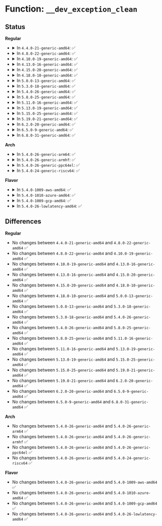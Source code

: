 # Function: <code>__dev_exception_clean</code>

## Status
<b>Regular</b>
<ul>
<li>
<details>
<summary>In <code>4.4.0-21-generic-amd64</code>: ✅</summary>

```c
void __dev_exception_clean(struct dev_cgroup * dev_cgroup)
```

```json
{
  "name": "__dev_exception_clean",
  "collision_type": "Unique Static",
  "inline_type": "No",
  "funcs": [
    {
      "addr": 18446744071582603264,
      "name": "__dev_exception_clean",
      "external": false,
      "loc": "security/device_cgroup.c:149",
      "file": "security/device_cgroup.c",
      "inline": "seen, unknown",
      "caller_inline": [],
      "caller_func": [
        "security/device_cgroup.c:devcgroup_css_free",
        "security/device_cgroup.c:devcgroup_access_write",
        "security/device_cgroup.c:devcgroup_access_write",
        "security/device_cgroup.c:devcgroup_access_write"
      ]
    }
  ],
  "symbols": [
    {
      "addr": 18446744071582603264,
      "name": "__dev_exception_clean",
      "section": ".text",
      "bind": "STB_LOCAL",
      "size": 108
    }
  ]
}
```
</details>
</li>
<li>
<details>
<summary>In <code>4.8.0-22-generic-amd64</code>: ✅</summary>

```c
void __dev_exception_clean(struct dev_cgroup * dev_cgroup)
```

```json
{
  "name": "__dev_exception_clean",
  "collision_type": "Unique Static",
  "inline_type": "No",
  "funcs": [
    {
      "addr": 18446744071582848320,
      "name": "__dev_exception_clean",
      "external": false,
      "loc": "security/device_cgroup.c:149",
      "file": "security/device_cgroup.c",
      "inline": "seen, unknown",
      "caller_inline": [],
      "caller_func": [
        "security/device_cgroup.c:devcgroup_access_write",
        "security/device_cgroup.c:devcgroup_access_write",
        "security/device_cgroup.c:devcgroup_access_write",
        "security/device_cgroup.c:devcgroup_css_free"
      ]
    }
  ],
  "symbols": [
    {
      "addr": 18446744071582848320,
      "name": "__dev_exception_clean",
      "section": ".text",
      "bind": "STB_LOCAL",
      "size": 110
    }
  ]
}
```
</details>
</li>
<li>
<details>
<summary>In <code>4.10.0-19-generic-amd64</code>: ✅</summary>

```c
void __dev_exception_clean(struct dev_cgroup * dev_cgroup)
```

```json
{
  "name": "__dev_exception_clean",
  "collision_type": "Unique Static",
  "inline_type": "No",
  "funcs": [
    {
      "addr": 18446744071582944368,
      "name": "__dev_exception_clean",
      "external": false,
      "loc": "security/device_cgroup.c:149",
      "file": "security/device_cgroup.c",
      "inline": "seen, unknown",
      "caller_inline": [],
      "caller_func": [
        "security/device_cgroup.c:devcgroup_access_write",
        "security/device_cgroup.c:devcgroup_access_write",
        "security/device_cgroup.c:devcgroup_access_write",
        "security/device_cgroup.c:devcgroup_css_free"
      ]
    }
  ],
  "symbols": [
    {
      "addr": 18446744071582944368,
      "name": "__dev_exception_clean",
      "section": ".text",
      "bind": "STB_LOCAL",
      "size": 110
    }
  ]
}
```
</details>
</li>
<li>
<details>
<summary>In <code>4.13.0-16-generic-amd64</code>: ✅</summary>

```c
void __dev_exception_clean(struct dev_cgroup * dev_cgroup)
```

```json
{
  "name": "__dev_exception_clean",
  "collision_type": "Unique Static",
  "inline_type": "No",
  "funcs": [
    {
      "addr": 18446744071582994480,
      "name": "__dev_exception_clean",
      "external": false,
      "loc": "security/device_cgroup.c:149",
      "file": "security/device_cgroup.c",
      "inline": "seen, unknown",
      "caller_inline": [],
      "caller_func": [
        "security/device_cgroup.c:devcgroup_access_write",
        "security/device_cgroup.c:devcgroup_access_write",
        "security/device_cgroup.c:devcgroup_access_write",
        "security/device_cgroup.c:devcgroup_css_free"
      ]
    }
  ],
  "symbols": [
    {
      "addr": 18446744071582994480,
      "name": "__dev_exception_clean",
      "section": ".text",
      "bind": "STB_LOCAL",
      "size": 110
    }
  ]
}
```
</details>
</li>
<li>
<details>
<summary>In <code>4.15.0-20-generic-amd64</code>: ✅</summary>

```c
void __dev_exception_clean(struct dev_cgroup * dev_cgroup)
```

```json
{
  "name": "__dev_exception_clean",
  "collision_type": "Unique Static",
  "inline_type": "No",
  "funcs": [
    {
      "addr": 18446744071583158768,
      "name": "__dev_exception_clean",
      "external": false,
      "loc": "security/device_cgroup.c:141",
      "file": "security/device_cgroup.c",
      "inline": "seen, unknown",
      "caller_inline": [],
      "caller_func": [
        "security/device_cgroup.c:devcgroup_access_write",
        "security/device_cgroup.c:devcgroup_access_write",
        "security/device_cgroup.c:devcgroup_access_write",
        "security/device_cgroup.c:devcgroup_css_free"
      ]
    }
  ],
  "symbols": [
    {
      "addr": 18446744071583158768,
      "name": "__dev_exception_clean",
      "section": ".text",
      "bind": "STB_LOCAL",
      "size": 110
    }
  ]
}
```
</details>
</li>
<li>
<details>
<summary>In <code>4.18.0-10-generic-amd64</code>: ✅</summary>

```c
void __dev_exception_clean(struct dev_cgroup * dev_cgroup)
```

```json
{
  "name": "__dev_exception_clean",
  "collision_type": "Unique Static",
  "inline_type": "No",
  "funcs": [
    {
      "addr": 18446744071583364272,
      "name": "__dev_exception_clean",
      "external": false,
      "loc": "security/device_cgroup.c:141",
      "file": "security/device_cgroup.c",
      "inline": "seen, unknown",
      "caller_inline": [],
      "caller_func": [
        "security/device_cgroup.c:devcgroup_access_write",
        "security/device_cgroup.c:devcgroup_access_write",
        "security/device_cgroup.c:devcgroup_access_write",
        "security/device_cgroup.c:devcgroup_css_free"
      ]
    }
  ],
  "symbols": [
    {
      "addr": 18446744071583364272,
      "name": "__dev_exception_clean",
      "section": ".text",
      "bind": "STB_LOCAL",
      "size": 110
    }
  ]
}
```
</details>
</li>
<li>
<details>
<summary>In <code>5.0.0-13-generic-amd64</code>: ✅</summary>

```c
void __dev_exception_clean(struct dev_cgroup * dev_cgroup)
```

```json
{
  "name": "__dev_exception_clean",
  "collision_type": "Unique Static",
  "inline_type": "No",
  "funcs": [
    {
      "addr": 18446744071583483024,
      "name": "__dev_exception_clean",
      "external": false,
      "loc": "security/device_cgroup.c:141",
      "file": "security/device_cgroup.c",
      "inline": "seen, unknown",
      "caller_inline": [],
      "caller_func": [
        "security/device_cgroup.c:devcgroup_access_write",
        "security/device_cgroup.c:devcgroup_access_write",
        "security/device_cgroup.c:devcgroup_access_write",
        "security/device_cgroup.c:devcgroup_css_free"
      ]
    }
  ],
  "symbols": [
    {
      "addr": 18446744071583483024,
      "name": "__dev_exception_clean",
      "section": ".text",
      "bind": "STB_LOCAL",
      "size": 110
    }
  ]
}
```
</details>
</li>
<li>
<details>
<summary>In <code>5.3.0-18-generic-amd64</code>: ✅</summary>

```c
void __dev_exception_clean(struct dev_cgroup * dev_cgroup)
```

```json
{
  "name": "__dev_exception_clean",
  "collision_type": "Unique Static",
  "inline_type": "No",
  "funcs": [
    {
      "addr": 18446744071583669104,
      "name": "__dev_exception_clean",
      "external": false,
      "loc": "security/device_cgroup.c:140",
      "file": "security/device_cgroup.c",
      "inline": "seen, unknown",
      "caller_inline": [],
      "caller_func": [
        "security/device_cgroup.c:devcgroup_access_write",
        "security/device_cgroup.c:devcgroup_access_write",
        "security/device_cgroup.c:devcgroup_access_write",
        "security/device_cgroup.c:devcgroup_css_free"
      ]
    }
  ],
  "symbols": [
    {
      "addr": 18446744071583669104,
      "name": "__dev_exception_clean",
      "section": ".text",
      "bind": "STB_LOCAL",
      "size": 123
    }
  ]
}
```
</details>
</li>
<li>
<details>
<summary>In <code>5.4.0-26-generic-amd64</code>: ✅</summary>

```c
void __dev_exception_clean(struct dev_cgroup * dev_cgroup)
```

```json
{
  "name": "__dev_exception_clean",
  "collision_type": "Unique Static",
  "inline_type": "No",
  "funcs": [
    {
      "addr": 18446744071583776112,
      "name": "__dev_exception_clean",
      "external": false,
      "loc": "security/device_cgroup.c:140",
      "file": "security/device_cgroup.c",
      "inline": "seen, unknown",
      "caller_inline": [],
      "caller_func": [
        "security/device_cgroup.c:devcgroup_access_write",
        "security/device_cgroup.c:devcgroup_access_write",
        "security/device_cgroup.c:devcgroup_access_write",
        "security/device_cgroup.c:devcgroup_css_free"
      ]
    }
  ],
  "symbols": [
    {
      "addr": 18446744071583776112,
      "name": "__dev_exception_clean",
      "section": ".text",
      "bind": "STB_LOCAL",
      "size": 123
    }
  ]
}
```
</details>
</li>
<li>
<details>
<summary>In <code>5.8.0-25-generic-amd64</code>: ✅</summary>

```c
void __dev_exception_clean(struct dev_cgroup * dev_cgroup)
```

```json
{
  "name": "__dev_exception_clean",
  "collision_type": "Unique Static",
  "inline_type": "No",
  "funcs": [
    {
      "addr": 18446744071584166656,
      "name": "__dev_exception_clean",
      "external": false,
      "loc": "security/device_cgroup.c:142",
      "file": "security/device_cgroup.c",
      "inline": "seen, unknown",
      "caller_inline": [],
      "caller_func": [
        "security/device_cgroup.c:devcgroup_update_access",
        "security/device_cgroup.c:devcgroup_update_access",
        "security/device_cgroup.c:devcgroup_update_access",
        "security/device_cgroup.c:devcgroup_css_free"
      ]
    }
  ],
  "symbols": [
    {
      "addr": 18446744071584166656,
      "name": "__dev_exception_clean",
      "section": ".text",
      "bind": "STB_LOCAL",
      "size": 123
    }
  ]
}
```
</details>
</li>
<li>
<details>
<summary>In <code>5.11.0-16-generic-amd64</code>: ✅</summary>

```c
void __dev_exception_clean(struct dev_cgroup * dev_cgroup)
```

```json
{
  "name": "__dev_exception_clean",
  "collision_type": "Unique Static",
  "inline_type": "No",
  "funcs": [
    {
      "addr": 18446744071584285776,
      "name": "__dev_exception_clean",
      "external": false,
      "loc": "security/device_cgroup.c:142",
      "file": "security/device_cgroup.c",
      "inline": "seen, unknown",
      "caller_inline": [],
      "caller_func": [
        "security/device_cgroup.c:devcgroup_update_access",
        "security/device_cgroup.c:devcgroup_update_access",
        "security/device_cgroup.c:devcgroup_update_access",
        "security/device_cgroup.c:devcgroup_css_free"
      ]
    }
  ],
  "symbols": [
    {
      "addr": 18446744071584285776,
      "name": "__dev_exception_clean",
      "section": ".text",
      "bind": "STB_LOCAL",
      "size": 123
    }
  ]
}
```
</details>
</li>
<li>
<details>
<summary>In <code>5.13.0-19-generic-amd64</code>: ✅</summary>

```c
void __dev_exception_clean(struct dev_cgroup * dev_cgroup)
```

```json
{
  "name": "__dev_exception_clean",
  "collision_type": "Unique Static",
  "inline_type": "No",
  "funcs": [
    {
      "addr": 18446744071584310864,
      "name": "__dev_exception_clean",
      "external": false,
      "loc": "security/device_cgroup.c:142",
      "file": "security/device_cgroup.c",
      "inline": "seen, unknown",
      "caller_inline": [],
      "caller_func": [
        "security/device_cgroup.c:devcgroup_update_access",
        "security/device_cgroup.c:devcgroup_update_access",
        "security/device_cgroup.c:devcgroup_update_access",
        "security/device_cgroup.c:devcgroup_css_free"
      ]
    }
  ],
  "symbols": [
    {
      "addr": 18446744071584310864,
      "name": "__dev_exception_clean",
      "section": ".text",
      "bind": "STB_LOCAL",
      "size": 120
    }
  ]
}
```
</details>
</li>
<li>
<details>
<summary>In <code>5.15.0-25-generic-amd64</code>: ✅</summary>

```c
void __dev_exception_clean(struct dev_cgroup * dev_cgroup)
```

```json
{
  "name": "__dev_exception_clean",
  "collision_type": "Unique Static",
  "inline_type": "No",
  "funcs": [
    {
      "addr": 18446744071584697728,
      "name": "__dev_exception_clean",
      "external": false,
      "loc": "security/device_cgroup.c:142",
      "file": "security/device_cgroup.c",
      "inline": "seen, unknown",
      "caller_inline": [],
      "caller_func": [
        "security/device_cgroup.c:devcgroup_update_access",
        "security/device_cgroup.c:devcgroup_update_access",
        "security/device_cgroup.c:devcgroup_update_access",
        "security/device_cgroup.c:devcgroup_css_free"
      ]
    }
  ],
  "symbols": [
    {
      "addr": 18446744071584697728,
      "name": "__dev_exception_clean",
      "section": ".text",
      "bind": "STB_LOCAL",
      "size": 120
    }
  ]
}
```
</details>
</li>
<li>
<details>
<summary>In <code>5.19.0-21-generic-amd64</code>: ✅</summary>

```c
void __dev_exception_clean(struct dev_cgroup * dev_cgroup)
```

```json
{
  "name": "__dev_exception_clean",
  "collision_type": "Unique Static",
  "inline_type": "No",
  "funcs": [
    {
      "addr": 18446744071585361680,
      "name": "__dev_exception_clean",
      "external": false,
      "loc": "security/device_cgroup.c:143",
      "file": "security/device_cgroup.c",
      "inline": "seen, unknown",
      "caller_inline": [],
      "caller_func": [
        "security/device_cgroup.c:devcgroup_update_access",
        "security/device_cgroup.c:devcgroup_update_access",
        "security/device_cgroup.c:devcgroup_update_access",
        "security/device_cgroup.c:devcgroup_css_free"
      ]
    }
  ],
  "symbols": [
    {
      "addr": 18446744071585361680,
      "name": "__dev_exception_clean",
      "section": ".text",
      "bind": "STB_LOCAL",
      "size": 134
    }
  ]
}
```
</details>
</li>
<li>
<details>
<summary>In <code>6.2.0-20-generic-amd64</code>: ✅</summary>

```c
void __dev_exception_clean(struct dev_cgroup * dev_cgroup)
```

```json
{
  "name": "__dev_exception_clean",
  "collision_type": "Unique Static",
  "inline_type": "No",
  "funcs": [
    {
      "addr": 18446744071586111792,
      "name": "__dev_exception_clean",
      "external": false,
      "loc": "security/device_cgroup.c:154",
      "file": "security/device_cgroup.c",
      "inline": "seen, unknown",
      "caller_inline": [],
      "caller_func": [
        "security/device_cgroup.c:devcgroup_update_access",
        "security/device_cgroup.c:devcgroup_update_access",
        "security/device_cgroup.c:devcgroup_update_access",
        "security/device_cgroup.c:devcgroup_update_access",
        "security/device_cgroup.c:devcgroup_css_free"
      ]
    }
  ],
  "symbols": [
    {
      "addr": 18446744071586111792,
      "name": "__dev_exception_clean",
      "section": ".text",
      "bind": "STB_LOCAL",
      "size": 134
    }
  ]
}
```
</details>
</li>
<li>
<details>
<summary>In <code>6.5.0-9-generic-amd64</code>: ✅</summary>

```c
void __dev_exception_clean(struct dev_cgroup * dev_cgroup)
```

```json
{
  "name": "__dev_exception_clean",
  "collision_type": "Unique Static",
  "inline_type": "No",
  "funcs": [
    {
      "addr": 18446744071586350528,
      "name": "__dev_exception_clean",
      "external": false,
      "loc": "security/device_cgroup.c:154",
      "file": "security/device_cgroup.c",
      "inline": "seen, unknown",
      "caller_inline": [],
      "caller_func": [
        "security/device_cgroup.c:devcgroup_update_access",
        "security/device_cgroup.c:devcgroup_update_access",
        "security/device_cgroup.c:devcgroup_update_access",
        "security/device_cgroup.c:devcgroup_update_access",
        "security/device_cgroup.c:devcgroup_css_free"
      ]
    }
  ],
  "symbols": [
    {
      "addr": 18446744071586350528,
      "name": "__dev_exception_clean",
      "section": ".text",
      "bind": "STB_LOCAL",
      "size": 129
    }
  ]
}
```
</details>
</li>
<li>
<details>
<summary>In <code>6.8.0-31-generic-amd64</code>: ✅</summary>

```c
void __dev_exception_clean(struct dev_cgroup * dev_cgroup)
```

```json
{
  "name": "__dev_exception_clean",
  "collision_type": "Unique Static",
  "inline_type": "No",
  "funcs": [
    {
      "addr": 18446744071586617584,
      "name": "__dev_exception_clean",
      "external": false,
      "loc": "security/device_cgroup.c:154",
      "file": "security/device_cgroup.c",
      "inline": "seen, unknown",
      "caller_inline": [],
      "caller_func": [
        "security/device_cgroup.c:devcgroup_update_access",
        "security/device_cgroup.c:devcgroup_update_access",
        "security/device_cgroup.c:devcgroup_update_access",
        "security/device_cgroup.c:devcgroup_update_access",
        "security/device_cgroup.c:devcgroup_css_free"
      ]
    }
  ],
  "symbols": [
    {
      "addr": 18446744071586617584,
      "name": "__dev_exception_clean",
      "section": ".text",
      "bind": "STB_LOCAL",
      "size": 129
    }
  ]
}
```
</details>
</li>
</ul>
<b>Arch</b>
<ul>
<li>
<details>
<summary>In <code>5.4.0-26-generic-arm64</code>: ✅</summary>

```c
void __dev_exception_clean(struct dev_cgroup * dev_cgroup)
```

```json
{
  "name": "__dev_exception_clean",
  "collision_type": "Unique Static",
  "inline_type": "No",
  "funcs": [
    {
      "addr": 18446603336495578120,
      "name": "__dev_exception_clean",
      "external": false,
      "loc": "security/device_cgroup.c:140",
      "file": "security/device_cgroup.c",
      "inline": "seen, unknown",
      "caller_inline": [],
      "caller_func": [
        "security/device_cgroup.c:devcgroup_access_write",
        "security/device_cgroup.c:devcgroup_access_write",
        "security/device_cgroup.c:devcgroup_css_free"
      ]
    }
  ],
  "symbols": [
    {
      "addr": 18446603336495578120,
      "name": "__dev_exception_clean",
      "section": ".text",
      "bind": "STB_LOCAL",
      "size": 128
    }
  ]
}
```
</details>
</li>
<li>
<details>
<summary>In <code>5.4.0-26-generic-armhf</code>: ✅</summary>

```c
void __dev_exception_clean(struct dev_cgroup * dev_cgroup)
```

```json
{
  "name": "__dev_exception_clean",
  "collision_type": "Unique Static",
  "inline_type": "No",
  "funcs": [
    {
      "addr": 3228940060,
      "name": "__dev_exception_clean",
      "external": false,
      "loc": "security/device_cgroup.c:140",
      "file": "security/device_cgroup.c",
      "inline": "seen, unknown",
      "caller_inline": [],
      "caller_func": [
        "security/device_cgroup.c:devcgroup_access_write",
        "security/device_cgroup.c:devcgroup_access_write",
        "security/device_cgroup.c:devcgroup_css_free"
      ]
    }
  ],
  "symbols": [
    {
      "addr": 3228940060,
      "name": "__dev_exception_clean",
      "section": ".text",
      "bind": "STB_LOCAL",
      "size": 112
    }
  ]
}
```
</details>
</li>
<li>
<details>
<summary>In <code>5.4.0-26-generic-ppc64el</code>: ✅</summary>

```c
void __dev_exception_clean(struct dev_cgroup * dev_cgroup)
```

```json
{
  "name": "__dev_exception_clean",
  "collision_type": "Unique Static",
  "inline_type": "No",
  "funcs": [
    {
      "addr": 13835058055289675088,
      "name": "__dev_exception_clean",
      "external": false,
      "loc": "security/device_cgroup.c:140",
      "file": "security/device_cgroup.c",
      "inline": "seen, unknown",
      "caller_inline": [],
      "caller_func": [
        "security/device_cgroup.c:devcgroup_access_write",
        "security/device_cgroup.c:devcgroup_access_write",
        "security/device_cgroup.c:devcgroup_access_write",
        "security/device_cgroup.c:devcgroup_css_free"
      ]
    }
  ],
  "symbols": [
    {
      "addr": 13835058055289675088,
      "name": "__dev_exception_clean",
      "section": ".text",
      "bind": "STB_LOCAL",
      "size": 188
    }
  ]
}
```
</details>
</li>
<li>
<details>
<summary>In <code>5.4.0-24-generic-riscv64</code>: ✅</summary>

```c
void __dev_exception_clean(struct dev_cgroup * dev_cgroup)
```

```json
{
  "name": "__dev_exception_clean",
  "collision_type": "Unique Static",
  "inline_type": "No",
  "funcs": [
    {
      "addr": 18446743936274744836,
      "name": "__dev_exception_clean",
      "external": false,
      "loc": "security/device_cgroup.c:140",
      "file": "security/device_cgroup.c",
      "inline": "seen, unknown",
      "caller_inline": [],
      "caller_func": [
        "security/device_cgroup.c:devcgroup_access_write",
        "security/device_cgroup.c:devcgroup_access_write",
        "security/device_cgroup.c:devcgroup_css_free"
      ]
    }
  ],
  "symbols": [
    {
      "addr": 18446743936274744836,
      "name": "__dev_exception_clean",
      "section": ".text",
      "bind": "STB_LOCAL",
      "size": 110
    }
  ]
}
```
</details>
</li>
</ul>
<b>Flavor</b>
<ul>
<li>
<details>
<summary>In <code>5.4.0-1009-aws-amd64</code>: ✅</summary>

```c
void __dev_exception_clean(struct dev_cgroup * dev_cgroup)
```

```json
{
  "name": "__dev_exception_clean",
  "collision_type": "Unique Static",
  "inline_type": "No",
  "funcs": [
    {
      "addr": 18446744071583744848,
      "name": "__dev_exception_clean",
      "external": false,
      "loc": "security/device_cgroup.c:140",
      "file": "security/device_cgroup.c",
      "inline": "seen, unknown",
      "caller_inline": [],
      "caller_func": [
        "security/device_cgroup.c:devcgroup_access_write",
        "security/device_cgroup.c:devcgroup_access_write",
        "security/device_cgroup.c:devcgroup_access_write",
        "security/device_cgroup.c:devcgroup_css_free"
      ]
    }
  ],
  "symbols": [
    {
      "addr": 18446744071583744848,
      "name": "__dev_exception_clean",
      "section": ".text",
      "bind": "STB_LOCAL",
      "size": 123
    }
  ]
}
```
</details>
</li>
<li>
<details>
<summary>In <code>5.4.0-1010-azure-amd64</code>: ✅</summary>

```c
void __dev_exception_clean(struct dev_cgroup * dev_cgroup)
```

```json
{
  "name": "__dev_exception_clean",
  "collision_type": "Unique Static",
  "inline_type": "No",
  "funcs": [
    {
      "addr": 18446744071583681904,
      "name": "__dev_exception_clean",
      "external": false,
      "loc": "security/device_cgroup.c:140",
      "file": "security/device_cgroup.c",
      "inline": "seen, unknown",
      "caller_inline": [],
      "caller_func": [
        "security/device_cgroup.c:devcgroup_access_write",
        "security/device_cgroup.c:devcgroup_access_write",
        "security/device_cgroup.c:devcgroup_access_write",
        "security/device_cgroup.c:devcgroup_css_free"
      ]
    }
  ],
  "symbols": [
    {
      "addr": 18446744071583681904,
      "name": "__dev_exception_clean",
      "section": ".text",
      "bind": "STB_LOCAL",
      "size": 123
    }
  ]
}
```
</details>
</li>
<li>
<details>
<summary>In <code>5.4.0-1009-gcp-amd64</code>: ✅</summary>

```c
void __dev_exception_clean(struct dev_cgroup * dev_cgroup)
```

```json
{
  "name": "__dev_exception_clean",
  "collision_type": "Unique Static",
  "inline_type": "No",
  "funcs": [
    {
      "addr": 18446744071583728624,
      "name": "__dev_exception_clean",
      "external": false,
      "loc": "security/device_cgroup.c:140",
      "file": "security/device_cgroup.c",
      "inline": "seen, unknown",
      "caller_inline": [],
      "caller_func": [
        "security/device_cgroup.c:devcgroup_access_write",
        "security/device_cgroup.c:devcgroup_access_write",
        "security/device_cgroup.c:devcgroup_access_write",
        "security/device_cgroup.c:devcgroup_css_free"
      ]
    }
  ],
  "symbols": [
    {
      "addr": 18446744071583728624,
      "name": "__dev_exception_clean",
      "section": ".text",
      "bind": "STB_LOCAL",
      "size": 123
    }
  ]
}
```
</details>
</li>
<li>
<details>
<summary>In <code>5.4.0-26-lowlatency-amd64</code>: ✅</summary>

```c
void __dev_exception_clean(struct dev_cgroup * dev_cgroup)
```

```json
{
  "name": "__dev_exception_clean",
  "collision_type": "Unique Static",
  "inline_type": "No",
  "funcs": [
    {
      "addr": 18446744071583829408,
      "name": "__dev_exception_clean",
      "external": false,
      "loc": "security/device_cgroup.c:140",
      "file": "security/device_cgroup.c",
      "inline": "seen, unknown",
      "caller_inline": [],
      "caller_func": [
        "security/device_cgroup.c:devcgroup_access_write",
        "security/device_cgroup.c:devcgroup_access_write",
        "security/device_cgroup.c:devcgroup_access_write",
        "security/device_cgroup.c:devcgroup_css_free"
      ]
    }
  ],
  "symbols": [
    {
      "addr": 18446744071583829408,
      "name": "__dev_exception_clean",
      "section": ".text",
      "bind": "STB_LOCAL",
      "size": 123
    }
  ]
}
```
</details>
</li>
</ul>

## Differences
<b>Regular</b>
<ul>
<li>
No changes between <code>4.4.0-21-generic-amd64</code> and <code>4.8.0-22-generic-amd64</code> ✅
</li>
<li>
No changes between <code>4.8.0-22-generic-amd64</code> and <code>4.10.0-19-generic-amd64</code> ✅
</li>
<li>
No changes between <code>4.10.0-19-generic-amd64</code> and <code>4.13.0-16-generic-amd64</code> ✅
</li>
<li>
No changes between <code>4.13.0-16-generic-amd64</code> and <code>4.15.0-20-generic-amd64</code> ✅
</li>
<li>
No changes between <code>4.15.0-20-generic-amd64</code> and <code>4.18.0-10-generic-amd64</code> ✅
</li>
<li>
No changes between <code>4.18.0-10-generic-amd64</code> and <code>5.0.0-13-generic-amd64</code> ✅
</li>
<li>
No changes between <code>5.0.0-13-generic-amd64</code> and <code>5.3.0-18-generic-amd64</code> ✅
</li>
<li>
No changes between <code>5.3.0-18-generic-amd64</code> and <code>5.4.0-26-generic-amd64</code> ✅
</li>
<li>
No changes between <code>5.4.0-26-generic-amd64</code> and <code>5.8.0-25-generic-amd64</code> ✅
</li>
<li>
No changes between <code>5.8.0-25-generic-amd64</code> and <code>5.11.0-16-generic-amd64</code> ✅
</li>
<li>
No changes between <code>5.11.0-16-generic-amd64</code> and <code>5.13.0-19-generic-amd64</code> ✅
</li>
<li>
No changes between <code>5.13.0-19-generic-amd64</code> and <code>5.15.0-25-generic-amd64</code> ✅
</li>
<li>
No changes between <code>5.15.0-25-generic-amd64</code> and <code>5.19.0-21-generic-amd64</code> ✅
</li>
<li>
No changes between <code>5.19.0-21-generic-amd64</code> and <code>6.2.0-20-generic-amd64</code> ✅
</li>
<li>
No changes between <code>6.2.0-20-generic-amd64</code> and <code>6.5.0-9-generic-amd64</code> ✅
</li>
<li>
No changes between <code>6.5.0-9-generic-amd64</code> and <code>6.8.0-31-generic-amd64</code> ✅
</li>
</ul>
<b>Arch</b>
<ul>
<li>
No changes between <code>5.4.0-26-generic-amd64</code> and <code>5.4.0-26-generic-arm64</code> ✅
</li>
<li>
No changes between <code>5.4.0-26-generic-amd64</code> and <code>5.4.0-26-generic-armhf</code> ✅
</li>
<li>
No changes between <code>5.4.0-26-generic-amd64</code> and <code>5.4.0-26-generic-ppc64el</code> ✅
</li>
<li>
No changes between <code>5.4.0-26-generic-amd64</code> and <code>5.4.0-24-generic-riscv64</code> ✅
</li>
</ul>
<b>Flavor</b>
<ul>
<li>
No changes between <code>5.4.0-26-generic-amd64</code> and <code>5.4.0-1009-aws-amd64</code> ✅
</li>
<li>
No changes between <code>5.4.0-26-generic-amd64</code> and <code>5.4.0-1010-azure-amd64</code> ✅
</li>
<li>
No changes between <code>5.4.0-26-generic-amd64</code> and <code>5.4.0-1009-gcp-amd64</code> ✅
</li>
<li>
No changes between <code>5.4.0-26-generic-amd64</code> and <code>5.4.0-26-lowlatency-amd64</code> ✅
</li>
</ul>
